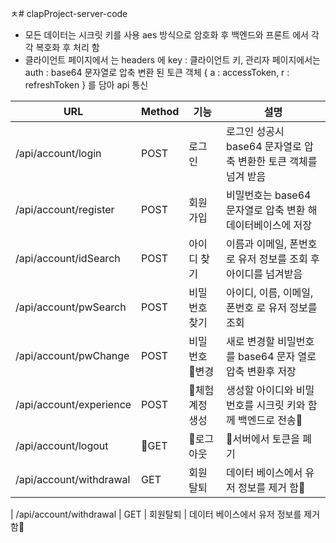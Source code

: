 ㅊ# clapProject-server-code

* 모든 데이터는 시크릿 키를 사용 aes 방식으로 암호화 후 백엔드와 프론트 에서 각각 복호화 후 처리 함
* 클라이언트 페이지에서 는 headers 에 key : 클라이언트 키, 관리자 페이지에서는 auth : base64 문자열로 압축 변환 된 토큰 객체 { a : accessToken, r : refreshToken } 를 담아 api 통신

| URL                    | Method  | 기능             | 설명                                                           |
| ------------------------ | ------- | --------------- | ------------------------------------------------------------- |
| /api/account/login       |  POST   | 로그인            | 로그인 성공시 base64 문자열로 압축 변환한 토큰 객체를 넘겨 받음
| /api/account/register    |  POST   | 회원가입           | 비밀번호는 base64 문자열로 압축 변환 해 데이터베이스에 저장
| /api/account/idSearch    |  POST   | 아이디 찾기        | 이름과 이메일, 폰번호로 유저 정보를 조회 후 아이디를 넘겨받음
| /api/account/pwSearch    |  POST   | 비밀번호 찾기       | 아이디, 이름, 이메일, 폰번호 로 유저 정보를 조회
| /api/account/pwChange    |  POST   | 비밀번호 변경       | 새로 변경할 비밀번호를 base64 문자 열로 압축 변환후 저장
| /api/account/experience  |  POST   | 체험계정 생성       | 생성할 아이디와 비밀번호를 시크릿 키와 함께 백엔드로 전송
| /api/account/logout      |  GET   | 로그아웃           | 서버에서 토큰을 폐기
| /api/account/withdrawal  |  GET    | 회원탈퇴           | 데이터 베이스에서 유저 정보를 제거 함

| /api/account/withdrawal  |  GET    | 회원탈퇴           | 데이터 베이스에서 유저 정보를 제거 함


